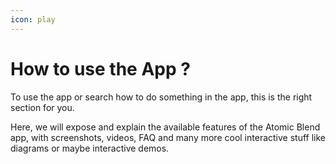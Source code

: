 ```yaml
---
icon: play
---
```


# How to use the App ?

To use the app or search how to do something in the app, this is the right section for you.

Here, we will expose and explain the available features of the Atomic Blend app, with screenshots, videos, FAQ and many more cool interactive stuff like diagrams or maybe interactive demos.







